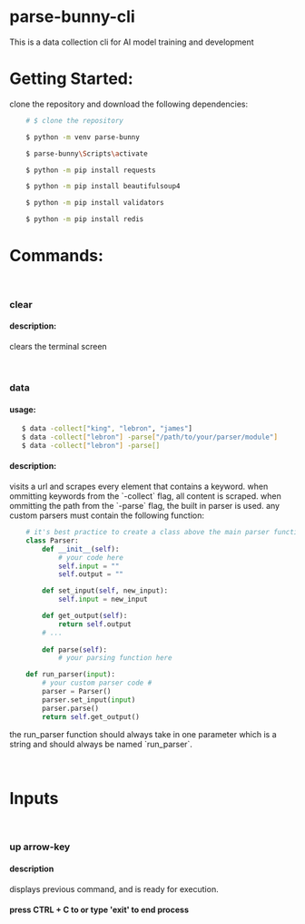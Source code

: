 # parse-bunny-cli
This is a data collection cli for AI model training and development

<h1>Getting Started:</h1>
<p>clone the repository and download the following dependencies:</p>

```bash
    # $ clone the repository

    $ python -m venv parse-bunny

    $ parse-bunny\Scripts\activate

    $ python -m pip install requests

    $ python -m pip install beautifulsoup4

    $ python -m pip install validators

    $ python -m pip install redis
```

<h1>Commands:</h1>
<br />
<h3>clear</h3>
<h4>description:</h4>
<p>clears the terminal screen</p>
<br />
<h3>data</h3>
<h4>usage:</h4>

```bash 
   $ data -collect["king", "lebron", "james"]
   $ data -collect["lebron"] -parse["/path/to/your/parser/module"]
   $ data -collect["lebron"] -parse[]
```

<h4>description:</h4>
<p>visits a url and scrapes every element that contains a keyword. 
when ommitting keywords from the `-collect` flag, all content is scraped. when ommitting the path from the `-parse` flag, the built in parser is used. any custom parsers must contain the following function: 
</p>

```python 
    # it's best practice to create a class above the main parser function #
    class Parser:
        def __init__(self):
            # your code here
            self.input = ""
            self.output = ""

        def set_input(self, new_input):
            self.input = new_input

        def get_output(self):
            return self.output
        # ...
        
        def parse(self):
            # your parsing function here

    def run_parser(input):
        # your custom parser code #
        parser = Parser()
        parser.set_input(input)
        parser.parse()
        return self.get_output()
```
<p>
the run_parser function should always take in one parameter which is a string and should always be named `run_parser`.
</p>
<br />

<h1>Inputs</h1>
<br />
<h3>up arrow-key</h3>
<h4>description</h4>
<p>displays previous command, and is ready for execution.</p>

<h4>press CTRL + C to or type 'exit' to end process<h4>

